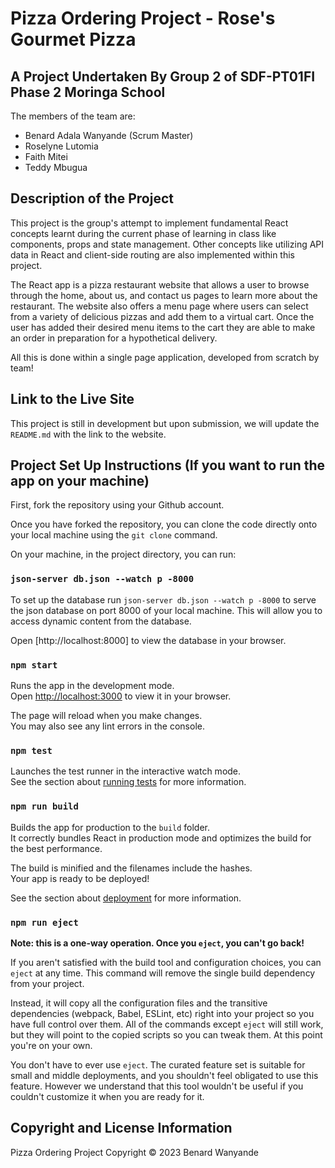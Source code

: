 # Pizza Ordering Project - Rose's Gourmet Pizza

## A Project Undertaken By Group 2 of SDF-PT01FI Phase 2 Moringa School

The members of the team are:
- Benard Adala Wanyande (Scrum Master)
- Roselyne Lutomia
- Faith Mitei
- Teddy Mbugua

## Description of the Project

This project is the group's attempt to implement fundamental React concepts learnt during the current phase of learning in class like components, props and state management. Other concepts like utilizing API data in React and client-side routing are also implemented within this project.

The React app is a pizza restaurant website that allows a user to browse through the home, about us, and contact us pages to learn more about the restaurant. The website also offers a menu page where users can select from a variety of delicious pizzas and add them to a virtual cart. Once the user has added their desired menu items to the cart they are able to make an order in preparation for a hypothetical delivery.

All this is done within a single page application, developed from scratch by team!

## Link to the Live Site

This project is still in development but upon submission, we will update the `README.md` with the link to the website.

## Project Set Up Instructions (If you want to run the app on your machine)

First, fork the repository using your Github account.

Once you have forked the repository, you can clone the code directly onto your local machine using the `git clone` command.

On your machine, in the project directory, you can run:

### `json-server db.json --watch p -8000`

To set up the database run `json-server db.json --watch p -8000` to serve the json database on port 8000 of your local machine. This will allow you to access dynamic content from the database.

Open [http://localhost:8000] to view the database in your browser.


### `npm start`

Runs the app in the development mode.\
Open [http://localhost:3000](http://localhost:3000) to view it in your browser.

The page will reload when you make changes.\
You may also see any lint errors in the console.

### `npm test`

Launches the test runner in the interactive watch mode.\
See the section about [running tests](https://facebook.github.io/create-react-app/docs/running-tests) for more information.

### `npm run build`

Builds the app for production to the `build` folder.\
It correctly bundles React in production mode and optimizes the build for the best performance.

The build is minified and the filenames include the hashes.\
Your app is ready to be deployed!

See the section about [deployment](https://facebook.github.io/create-react-app/docs/deployment) for more information.

### `npm run eject`

**Note: this is a one-way operation. Once you `eject`, you can't go back!**

If you aren't satisfied with the build tool and configuration choices, you can `eject` at any time. This command will remove the single build dependency from your project.

Instead, it will copy all the configuration files and the transitive dependencies (webpack, Babel, ESLint, etc) right into your project so you have full control over them. All of the commands except `eject` will still work, but they will point to the copied scripts so you can tweak them. At this point you're on your own.

You don't have to ever use `eject`. The curated feature set is suitable for small and middle deployments, and you shouldn't feel obligated to use this feature. However we understand that this tool wouldn't be useful if you couldn't customize it when you are ready for it.

## Copyright and License Information

Pizza Ordering Project
Copyright © 2023 Benard Wanyande
